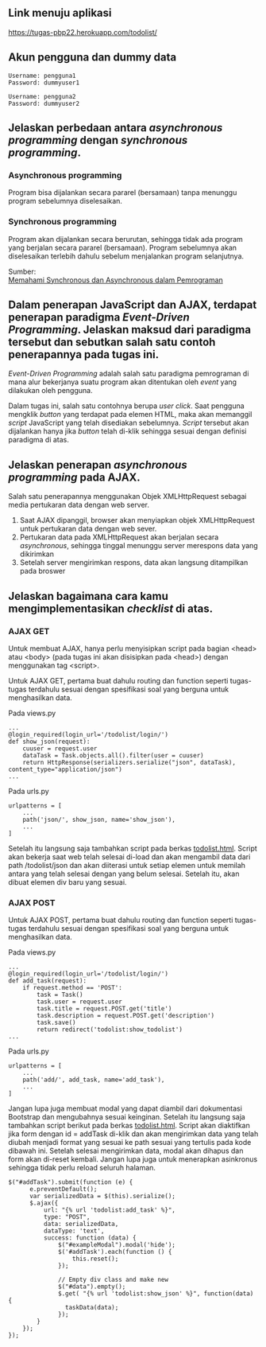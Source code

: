 ## Link menuju aplikasi

https://tugas-pbp22.herokuapp.com/todolist/ <br>

## Akun pengguna dan dummy data

```
Username: pengguna1
Password: dummyuser1

Username: pengguna2
Password: dummyuser2
```

##  Jelaskan perbedaan antara <i>asynchronous programming</i> dengan <i>synchronous programming</i>.

### Asynchronous programming

Program bisa dijalankan secara pararel (bersamaan) tanpa menunggu program sebelumnya diselesaikan.

### Synchronous programming

Program akan dijalankan secara berurutan, sehingga tidak ada program yang berjalan secara pararel (bersamaan). Program sebelumnya akan diselesaikan terlebih dahulu sebelum menjalankan program selanjutnya.

Sumber: <br>
[Memahami Synchronous dan Asynchronous dalam Pemrograman](https://community.algostudio.net/memahami-synchronous-dan-asynchronous-dalam-pemrograman/)

## Dalam penerapan JavaScript dan AJAX, terdapat penerapan paradigma <i>Event-Driven Programming</i>. Jelaskan maksud dari paradigma tersebut dan sebutkan salah satu contoh penerapannya pada tugas ini.

<i>Event-Driven Programming</i> adalah salah satu paradigma pemrograman di mana alur bekerjanya suatu program akan ditentukan oleh <i>event</i> yang dilakukan oleh pengguna.<br>

Dalam tugas ini, salah satu contohnya berupa <i>user click</i>. Saat pengguna mengklik <i>button</i> yang terdapat pada elemen HTML, maka akan memanggil <i>script</i> JavaScript yang telah disediakan sebelumnya. <i>Script</i> tersebut akan dijalankan hanya jika <i>button</i> telah di-klik sehingga sesuai dengan definisi paradigma di atas.

##   Jelaskan penerapan <i>asynchronous programming</i> pada AJAX.

Salah satu penerapannya menggunakan Objek XMLHttpRequest sebagai media pertukaran data dengan web server.

1. Saat AJAX dipanggil, browser akan menyiapkan objek XMLHttpRequest untuk pertukaran data dengan web sever.
2. Pertukaran data pada XMLHttpRequest akan berjalan secara <i>asynchronous</i>, sehingga tinggal menunggu server merespons data yang dikirimkan
3. Setelah server mengirimkan respons, data akan langsung ditampilkan pada broswer

##   Jelaskan bagaimana cara kamu mengimplementasikan <i>checklist</i> di atas.

### AJAX GET

Untuk membuat AJAX, hanya perlu menyisipkan script pada bagian \<head> atau \<body> (pada tugas ini akan disisipkan pada \<head>) dengan menggunakan tag \<script>.<br>

Untuk AJAX GET, pertama buat dahulu routing dan function seperti tugas-tugas terdahulu sesuai dengan spesifikasi soal yang berguna untuk menghasilkan data.<br>

Pada views.py
```
...
@login_required(login_url='/todolist/login/')
def show_json(request):
    cuuser = request.user
    dataTask = Task.objects.all().filter(user = cuuser)
    return HttpResponse(serializers.serialize("json", dataTask), content_type="application/json")
...
```

Pada urls.py
```
urlpatterns = [
    ...
    path('json/', show_json, name='show_json'),
    ...
]

```

Setelah itu langsung saja tambahkan script pada berkas [todolist.html](templates/todolist.html). Script akan bekerja saat web telah selesai di-load dan akan mengambil data dari path /todolist/json dan akan diiterasi untuk setiap elemen untuk memilah antara yang telah selesai dengan yang belum selesai. Setelah itu, akan dibuat elemen div baru yang sesuai.<br>

### AJAX POST

Untuk AJAX POST, pertama buat dahulu routing dan function seperti tugas-tugas terdahulu sesuai dengan spesifikasi soal yang berguna untuk menghasilkan data.<br>

Pada views.py
```
...
@login_required(login_url='/todolist/login/')
def add_task(request):
    if request.method == 'POST':
        task = Task()
        task.user = request.user
        task.title = request.POST.get('title')
        task.description = request.POST.get('description')
        task.save()
        return redirect('todolist:show_todolist')
...
```

Pada urls.py
```
urlpatterns = [
    ...
    path('add/', add_task, name='add_task'),
    ...
]

```

Jangan lupa juga membuat modal yang dapat diambil dari dokumentasi Bootstrap dan mengubahnya sesuai keinginan. Setelah itu langsung saja tambahkan script berikut pada berkas [todolist.html](templates/todolist.html). Script akan diaktifkan jika form dengan id = addTask di-klik dan akan mengirimkan data yang telah diubah menjadi format yang sesuai ke path sesuai yang tertulis pada kode dibawah ini. Setelah selesai mengirimkan data, modal akan dihapus dan form akan di-reset kembali. Jangan lupa juga untuk menerapkan asinkronus sehingga tidak perlu reload seluruh halaman.

```
$("#addTask").submit(function (e) {
      e.preventDefault();
      var serializedData = $(this).serialize();
      $.ajax({
          url: "{% url 'todolist:add_task' %}",
          type: "POST",
          data: serializedData,
          dataType: 'text',
          success: function (data) {
              $("#exampleModal").modal('hide');
              $('#addTask').each(function () {
                  this.reset();
              });

              // Empty div class and make new
              $("#data").empty();
              $.get( "{% url 'todolist:show_json' %}", function(data) {
                taskData(data);
              });
        }
    });    
});
```